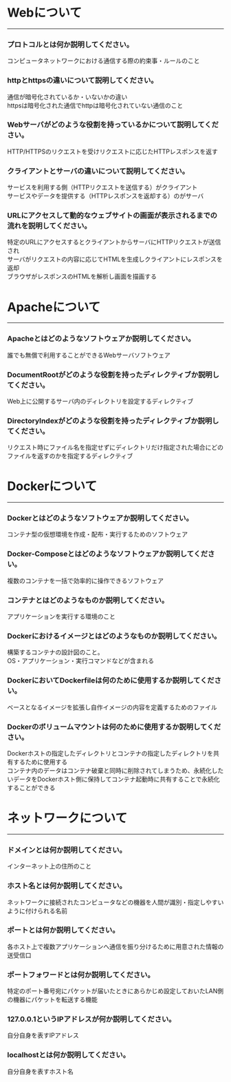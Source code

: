 # Webについて
---
### プロトコルとは何か説明してください。

コンピュータネットワークにおける通信する際の約束事・ルールのこと  

### httpとhttpsの違いについて説明してください。

通信が暗号化されているか・いないかの違い  
httpsは暗号化された通信でhttpは暗号化されていない通信のこと  

### Webサーバがどのような役割を持っているかについて説明してください。

HTTP/HTTPSのリクエストを受けリクエストに応じたHTTPレスポンスを返す  

### クライアントとサーバの違いについて説明してください。

サービスを利用する側（HTTPリクエストを送信する）がクライアント  
サービスやデータを提供する（HTTPレスポンスを返却する）のがサーバ

### URLにアクセスして動的なウェブサイトの画面が表示されるまでの流れを説明してください。

特定のURLにアクセスするとクライアントからサーバにHTTPリクエストが送信され  
サーバがリクエストの内容に応じてHTMLを生成しクライアントにレスポンスを返却  
ブラウザがレスポンスのHTMLを解析し画面を描画する  

# Apacheについて
---
### Apacheとはどのようなソフトウェアか説明してください。

誰でも無償で利用することができるWebサーバソフトウェア  

### DocumentRootがどのような役割を持ったディレクティブか説明してください。

Web上に公開するサーバ内のディレクトリを設定するディレクティブ  

### DirectoryIndexがどのような役割を持ったディレクティブか説明してください。

リクエスト時にファイル名を指定せずにディレクトリだけ指定された場合にどのファイルを返すのかを指定するディレクティブ  

# Dockerについて
---
### Dockerとはどのようなソフトウェアか説明してください。

コンテナ型の仮想環境を作成・配布・実行するためのソフトウェア  

### Docker-Composeとはどのようなソフトウェアか説明してください。

複数のコンテナを一括で効率的に操作できるソフトウェア  

### コンテナとはどのようなものか説明してください。

アプリケーションを実行する環境のこと  

### Dockerにおけるイメージとはどのようなものか説明してください。

構築するコンテナの設計図のこと。  
OS・アプリケーション・実行コマンドなどが含まれる  

### DockerにおいてDockerfileは何のために使用するか説明してください。

ベースとなるイメージを拡張し自作イメージの内容を定義するためのファイル  

### Dockerのボリュームマウントは何のために使用するか説明してください。

Dockerホストの指定したディレクトリとコンテナの指定したディレクトリを共有するために使用する  
コンテナ内のデータはコンテナ破棄と同時に削除されてしまうため、永続化したいデータをDockerホスト側に保持してコンテナ起動時に共有することで永続化することができる

# ネットワークについて
---
### ドメインとは何か説明してください。

インターネット上の住所のこと

### ホスト名とは何か説明してください。

ネットワークに接続されたコンピュータなどの機器を人間が識別・指定しやすいように付けられる名前

### ポートとは何か説明してください。

各ホスト上で複数アプリケーションへ通信を振り分けるために用意された情報の送受信口

### ポートフォワードとは何か説明してください。

特定のポート番号宛にパケットが届いたときにあらかじめ設定しておいたLAN側の機器にパケットを転送する機能

### 127.0.0.1というIPアドレスが何か説明してください。

自分自身を表すIPアドレス

### localhostとは何か説明してください。

自分自身を表すホスト名
